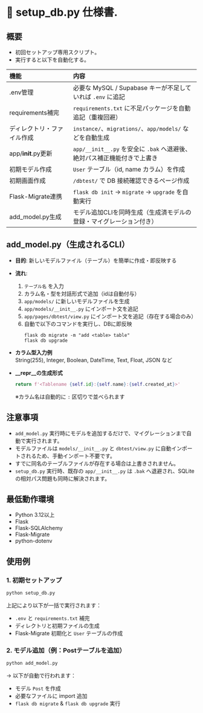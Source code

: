 # 📄 setup_db.py 仕様書.

## 概要

- 初回セットアップ専用スクリプト。
- 実行すると以下を自動化する。

| 機能                   | 内容 |
|:------------------------|:-----|
| .env管理                 | 必要な MySQL / Supabase キーが不足していれば `.env` に追記 |
| requirements補完         | `requirements.txt` に不足パッケージを自動追記（重複回避） |
| ディレクトリ・ファイル作成 | `instance/`、`migrations/`、`app/models/` などを自動生成 |
| app/__init__.py更新       | `app/__init__.py` を安全に `.bak` へ退避後、絶対パス補正機能付きで上書き |
| 初期モデル作成            | `User` テーブル（id, name カラム）を作成 |
| 初期画面作成              | `/dbtest/` で DB 接続確認できるページ作成 |
| Flask-Migrate連携         | `flask db init` → `migrate` → `upgrade` を自動実行 |
| add_model.py生成         | モデル追加CLIを同時生成（生成済モデルの登録・マイグレーション付き）

## add_model.py（生成されるCLI）

- **目的**: 新しいモデルファイル（テーブル）を簡単に作成・即反映する
- **流れ**:
  1. `テーブル名` を入力
  2. カラム名・型を対話形式で追加（idは自動付与）
  3. `app/models/` に新しいモデルファイルを生成
  4. `app/models/__init__.py` にインポート文を追記
  5. `app/pages/dbtest/view.py` にインポート文を追記（存在する場合のみ）
  6. 自動で以下のコマンドを実行し、DBに即反映  
     ```
     flask db migrate -m "add <table> table"
     flask db upgrade
     ```

- **カラム型入力例**  
  String(255), Integer, Boolean, DateTime, Text, Float, JSON など

- **__repr__の生成形式**
  ```python
  return f'<Tablename {self.id}:{self.name}:{self.created_at}>'
  ```
  ※カラム名は自動的に `:` 区切りで並べられます

## 注意事項

- `add_model.py` 実行時にモデルを追加するだけで、マイグレーションまで自動で実行されます。
- モデルファイルは `models/__init__.py` と `dbtest/view.py` に自動インポートされるため、手動インポート不要です。
- すでに同名のテーブルファイルが存在する場合は上書きされません。
- `setup_db.py` 実行時、既存の `app/__init__.py` は `.bak` へ退避され、SQLite の相対パス問題も同時に解決されます。

## 最低動作環境

- Python 3.12以上
- Flask
- Flask-SQLAlchemy
- Flask-Migrate
- python-dotenv

## 使用例

### 1. 初期セットアップ

```bash
python setup_db.py
```

上記により以下が一括で実行されます：

- `.env` と `requirements.txt` 補完
- ディレクトリと初期ファイルの生成
- Flask-Migrate 初期化と `User` テーブルの作成

### 2. モデル追加（例：Postテーブルを追加）

```bash
python add_model.py
```

→ 以下が自動で行われます：

- モデル `Post` を作成
- 必要なファイルに import 追加
- `flask db migrate` & `flask db upgrade` 実行
